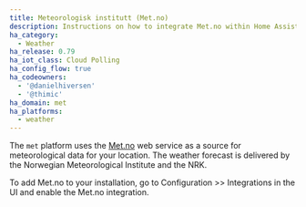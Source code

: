 ```yaml
---
title: Meteorologisk institutt (Met.no)
description: Instructions on how to integrate Met.no within Home Assistant.
ha_category:
  - Weather
ha_release: 0.79
ha_iot_class: Cloud Polling
ha_config_flow: true
ha_codeowners:
  - '@danielhiversen'
  - '@thimic'
ha_domain: met
ha_platforms:
  - weather
---
```


The `met` platform uses the [Met.no](https://met.no/) web service as a source for meteorological data for your location. The weather forecast is delivered by the Norwegian Meteorological Institute and the NRK.

To add Met.no to your installation, go to Configuration >> Integrations in the UI and enable the Met.no integration.
